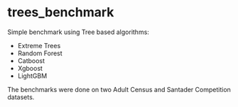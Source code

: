 # trees_benchmark

Simple benchmark using Tree based algorithms:

* Extreme Trees
* Random Forest
* Catboost
* Xgboost
* LightGBM

The benchmarks were done on two Adult Census and Santader Competition datasets.
